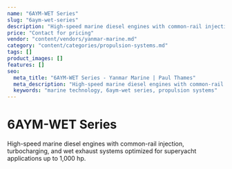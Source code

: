 ```yaml
---
name: "6AYM-WET Series"
slug: "6aym-wet-series"
description: "High-speed marine diesel engines with common-rail injection, turbocharging, and wet exhaust systems optimized for superyacht applications up to 1,000 hp."
price: "Contact for pricing"
vendor: "content/vendors/yanmar-marine.md"
category: "content/categories/propulsion-systems.md"
tags: []
product_images: []
features: []
seo:
  meta_title: "6AYM-WET Series - Yanmar Marine | Paul Thames"
  meta_description: "High-speed marine diesel engines with common-rail injection, turbocharging, and wet exhaust systems optimized for superyacht applications up to 1,000 "
  keywords: "marine technology, 6aym-wet series, propulsion systems"
---
```


# 6AYM-WET Series

High-speed marine diesel engines with common-rail injection, turbocharging, and wet exhaust systems optimized for superyacht applications up to 1,000 hp.




